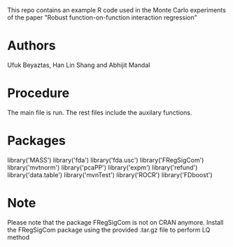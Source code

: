 This repo contains an example R code used in the Monte Carlo experiments of the paper "Robust function-on-function interaction regression"
# Authors
Ufuk Beyaztas, Han Lin Shang and Abhijit Mandal
# Procedure
The main file is run. The rest files include the auxilary functions.
# Packages
library('MASS')
library('fda')
library('fda.usc')
library('FRegSigCom')
library('mvtnorm')
library('pcaPP')
library('expm')
library('refund')
library('data.table')
library('mvnTest')
library('ROCR')
library('FDboost')
# Note
Please note that the package FRegSigCom is not on CRAN anymore. Install the FRegSigCom package using the provided .tar.gz file to perform LQ method
